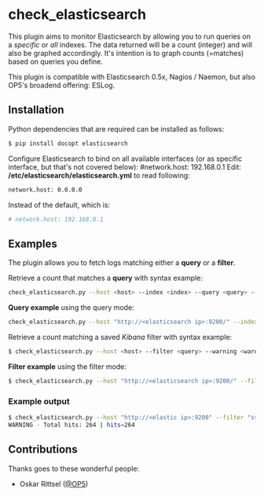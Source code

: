 # check_elasticsearch

This plugin aims to monitor Elasticsearch by allowing you to run queries on a _specific_ or _all_ indexes. The data returned will be a count (integer) and will also be graphed accordingly. It's intention is to graph counts (=matches) based on queries you define.

This plugin is compatible with Elasticsearch 0.5x, Nagios / Naemon, but also OP5's broadend offering: ESLog.

## Installation

Python dependencies that are required can be installed as follows:
```sh
$ pip install docopt elasticsearch
```

Configure Elasticsearch to bind on all available interfaces (or as specific interface, but that's not covered below):
#network.host: 192.168.0.1
Edit: **/etc/elasticsearch/elasticsearch.yml** to read following:
```sh
network.host: 0.0.0.0
```

Instead of the default, which is:
```sh
# network.host: 192.168.0.1
```

## Examples

The plugin allows you to fetch logs matching either a **query** or a **filter**.

Retrieve a count that matches a **query** with syntax example:

```sh
check_elasticsearch.py --host <host> --index <index> --query <query> --warning <warning> --critical <critical>
```

**Query example** using the query mode:
```sh
check_elasticsearch.py --host "http://<elasticsearch ip>:9200/" --index "filebeat-*" --query "system_process_id=148" --warning 1 --critical 2
```

Retrieve a count matching a saved _Kibana_ filter with syntax example:

```sh
$ check_elasticsearch.py --host <host> --filter <query> --warning <warning> --critical <critical>
```

**Filter example** using the filter mode:
```sh
$ check_elasticsearch.py --host "http://<elasticsearch ip>:9200/" --filter "some_saved_filter_in_kibana" --warning 1 --critical 2
```

### Example output

```sh
$ check_elasticsearch.py --host "http://<elastic ip>:9200" --filter "ssh_sessions_initiated_last24h" --warning 200 --critical 400
WARNING - Total hits: 264 | hits=264
```

## Contributions
Thanks goes to these wonderful people:

* Oskar Rittsel ([@OP5](https://www.op5.com))
